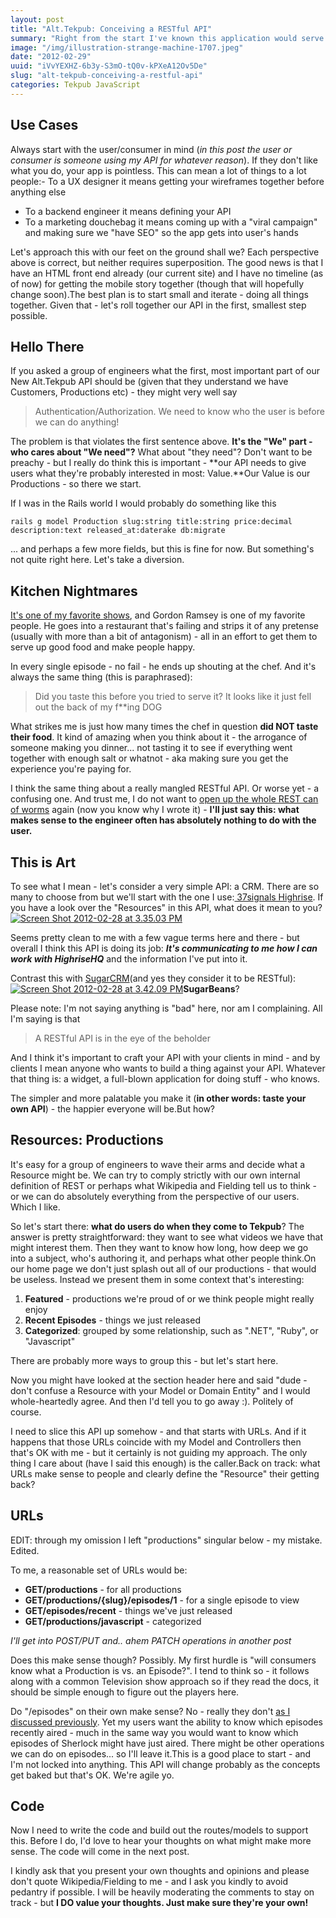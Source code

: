 ```yaml
---
layout: post
title: "Alt.Tekpub: Conceiving a RESTful API"
summary: "Right from the start I've known this application would serve a number of clients over its lifetime: HTML, Single Page JS Apps, and Mobile. How do we lay this thing out? A touchy subject of late, to be sure."
image: "/img/illustration-strange-machine-1707.jpeg"
date: "2012-02-29"
uuid: "iVvYEXHZ-6b3y-S3mO-tQ0v-kPXeA12Ov5De"
slug: "alt-tekpub-conceiving-a-restful-api"
categories: Tekpub JavaScript
---
```


## Use Cases
Always start with the user/consumer in mind (_in this post the user or consumer is someone using my API for whatever reason_). If they don't like what you do, your app is pointless. This can mean a lot of things to a lot people:- To a UX designer it means getting your wireframes together before anything else

- To a backend engineer it means defining your API
- To a marketing douchebag it means coming up with a "viral campaign" and making sure we "have SEO" so the app gets into user's hands

Let's approach this with our feet on the ground shall we? Each perspective above is correct, but neither requires superposition. The good news is that I have an HTML front end already (our current site) and I have no timeline (as of now) for getting the mobile story together (though that will hopefully change soon).The best plan is to start small and iterate - doing all things together. Given that - let's roll together our API in the first, smallest step possible.

## Hello There
If you asked a group of engineers what the first, most important part of our New Alt.Tekpub API should be (given that they understand we have Customers, Productions etc) - they might very well say

> Authentication/Authorization. We need to know who the user is before we can do anything!

The problem is that violates the first sentence above. **It's the "We" part - who cares about "We need"?** What about "they need"? Don't want to be preachy - but I really do think this is important - **our API needs to give users what they're probably interested in most: Value.**Our Value is our Productions - so there we start.

If I was in the Rails world I would probably do something like this

``` 
rails g model Production slug:string title:string price:decimal description:text released_at:daterake db:migrate
```

... and perhaps a few more fields, but this is fine for now. But something's not quite right here. Let's take a diversion.

## Kitchen Nightmares
[It's one of my favorite shows](http://en.wikipedia.org/wiki/Kitchen_Nightmares), and Gordon Ramsey is one of my favorite people. He goes into a restaurant that's failing and strips it of any pretense (usually with more than a bit of antagonism) - all in an effort to get them to serve up good food and make people happy.

In every single episode - no fail - he ends up shouting at the chef. And it's always the same thing (this is paraphrased):

> Did you taste this before you tried to serve it? It looks like it just fell out the back of my f**ing DOG

What strikes me is just how many times the chef in question **did NOT taste their food**. It kind of amazing when you think about it - the arrogance of someone making you dinner... not tasting it to see if everything went together with enough salt or whatnot - aka making sure you get the experience you're paying for.

I think the same thing about a really mangled RESTful API. Or worse yet - a confusing one. And trust me, I do not want to [open up the whole REST can of worms](http://wekeroad.com/2012/02/28/someone-save-us-from-rest/) again (now you know why I wrote it) - **I'll just say this: what makes sense to the engineer often has absolutely nothing to do with the user.**

## This is Art
To see what I mean - let's consider a very simple API: a CRM. There are so many to choose from but we'll start with the one I use:[ 37signals Highrise](http://developer.37signals.com/highrise/reference). If you have a look over the "Resources" in this API, what does it mean to you?[![](http://wekeroad.com/img/2012/02/Screen-Shot-2012-02-28-at-3.35.03-PM.png "Screen Shot 2012-02-28 at 3.35.03 PM")](http://wekeroad.com/img/2012/02/Screen-Shot-2012-02-28-at-3.35.03-PM.png)

Seems pretty clean to me with a few vague terms here and there - but overall I think this API is doing its job: **_It's communicating to me how I can work with HighriseHQ_** and the information I've put into it.

Contrast this with [SugarCRM](http://www.sugarcrm.com/crm/support/documentation/SugarCommunityEdition/6.3/-docs-Developer_Guides-Sugar_Developer_Guide_6.3.0-Sugar_Developer_Guide_6.3.0.html#9000495)(and yes they consider it to be RESTful):[![](http://wekeroad.com/img/2012/02/Screen-Shot-2012-02-28-at-3.42.09-PM.png "Screen Shot 2012-02-28 at 3.42.09 PM")](http://wekeroad.com/img/2012/02/Screen-Shot-2012-02-28-at-3.42.09-PM.png)**SugarBeans**? 

Please note: I'm not saying anything is "bad" here, nor am I complaining. All I'm saying is that

> A RESTful API is in the eye of the beholder

And I think it's important to craft your API with your clients in mind - and by clients I mean anyone who wants to build a thing against your API. Whatever that thing is: a widget, a full-blown application for doing stuff - who knows.

The simpler and more palatable you make it (**in other words: taste your own API**) - the happier everyone will be.But how?

## Resources: Productions
It's easy for a group of engineers to wave their arms and decide what a Resource might be. We can try to comply strictly with our own internal definition of REST or perhaps what Wikipedia and Fielding tell us to think - or we can do absolutely everything from the perspective of our users. Which I like.

So let's start there: **what do users do when they come to Tekpub**? The answer is pretty straightforward: they want to see what videos we have that might interest them. Then they want to know how long, how deep we go into a subject, who's authoring it, and perhaps what other people think.On our home page we don't just splash out all of our productions - that would be useless. Instead we present them in some context that's interesting:

1. **Featured** - productions we're proud of or we think people might really enjoy
2. **Recent Episodes** - things we just released
3. **Categorized**: grouped by some relationship, such as ".NET", "Ruby", or "Javascript"

There are probably more ways to group this - but let's start here.

Now you might have looked at the section header here and said "dude - don't confuse a Resource with your Model or Domain Entity" and I would whole-heartedly agree. And then I'd tell you to go away :). Politely of course.

I need to slice this API up somehow - and that starts with URLs. And if it happens that those URLs coincide with my Model and Controllers then that's OK with me - but it certainly is not guiding my approach. The only thing I care about (have I said this enough) is the caller.Back on track: what URLs make sense to people and clearly define the "Resource" their getting back?

## URLs
EDIT: through my omission I left "productions" singular below - my mistake. Edited.

To me, a reasonable set of URLs would be:

- **GET/productions** - for all productions
- **GET/productions/{slug}/episodes/1** - for a single episode to view
- **GET/episodes/recent** - things we've just released
- **GET/productions/javascript** - categorized

_I'll get into POST/PUT and.. ahem PATCH operations in another post_ 

Does this make sense though? Possibly. My first hurdle is "will consumers know what a Production is vs. an Episode?". I tend to think so - it follows along with a common Television show approach so if they read the docs, it should be simple enough to figure out the players here.

Do "/episodes" on their own make sense? No - really they don't [as I discussed previously](http://wekeroad.com/2012/02/22/alt-tekpub-moving-to-mongodb/). Yet my users want the ability to know which episodes recently aired - much in the same way you would want to know which episodes of Sherlock might have just aired. There might be other operations we can do on episodes... so I'll leave it.This is a good place to start - and I'm not locked into anything. This API will change probably as the concepts get baked but that's OK. We're agile yo.

## Code
Now I need to write the code and build out the routes/models to support this. Before I do, I'd love to hear your thoughts on what might make more sense. The code will come in the next post.

I kindly ask that you present your own thoughts and opinions and please don't quote Wikipedia/Fielding to me - and I ask you kindly to avoid pedantry if possible. I will be heavily moderating the comments to stay on track - but **I DO value your thoughts. Just make sure they're your own!**
